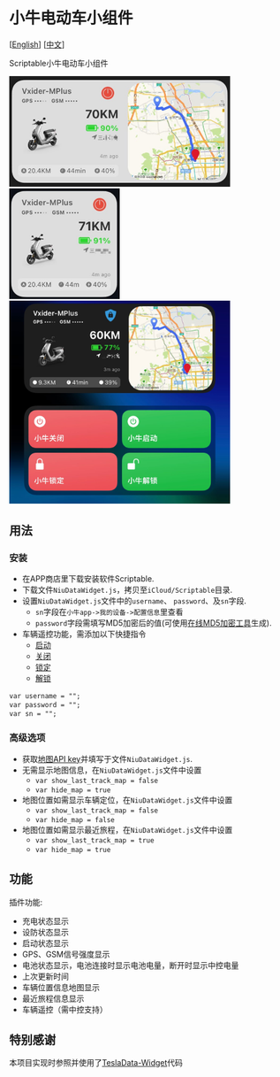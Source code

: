 # 小牛电动车小组件

[[English](README_EN.md)] [[中文](README.md)]

Scriptable小牛电动车小组件

<img src="screenshots/screen_001.jpg" width="400" />
<img src="screenshots/screen_002.jpg" width="200" />
<img src="screenshots/screen_003.jpg" width="400" />

## 用法
### 安装

* 在APP商店里下载安装软件Scriptable.
* 下载文件`NiuDataWidget.js`，拷贝至`iCloud/Scriptable`目录.
* 设置`NiuDataWidget.js`文件中的`username`、 `password`、及`sn`字段.
    * `sn`字段在`小牛app->我的设备->配置信息`里查看
    * `password`字段需填写MD5加密后的值(可使用[在线MD5加密工具](http://www.md5.cz/)生成).
* 车辆遥控功能，需添加以下快捷指令
    * [启动](https://www.icloud.com/shortcuts/25ea79d45bb84aa1a9b45a3c70ac61a6)
    * [关闭](https://www.icloud.com/shortcuts/77fb596c05214521a0faa687e3f113b2)
    * [锁定](https://www.icloud.com/shortcuts/003cff2ec216426da2275722a342d702)
    * [解锁](https://www.icloud.com/shortcuts/3f09f3a99f21421ca95fa479d9df849b)

```
var username = "";
var password = "";
var sn = "";
```

### 高级选项
* 获取[地图API key](https://developer.mapquest.com/)并填写于文件`NiuDataWidget.js`.
* 无需显示地图信息，在`NiuDataWidget.js`文件中设置
    * `var show_last_track_map = false`
    * `var hide_map = true`
* 地图位置如需显示车辆定位，在`NiuDataWidget.js`文件中设置
    * `var show_last_track_map = false`
    * `var hide_map = false`
* 地图位置如需显示最近旅程，在`NiuDataWidget.js`文件中设置
    * `var show_last_track_map = true`
    * `var hide_map = true`

## 功能

插件功能:
* 充电状态显示
* 设防状态显示
* 启动状态显示
* GPS、GSM信号强度显示
* 电池状态显示，电池连接时显示电池电量，断开时显示中控电量
* 上次更新时间
* 车辆位置信息地图显示
* 最近旅程信息显示
* 车辆遥控（需中控支持）

## 特别感谢

本项目实现时参照并使用了[TeslaData-Widget](https://github.com/DrieStone/TeslaData-Widget)代码
